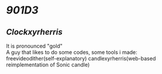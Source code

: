# _**901D3**_
## _**Clockxyrherris**_

It is pronounced "gold"\
A guy that likes to do some codes, some tools i made:\
freevideodither(self-explanatory)
candlexyrherris(web-based reimplementation of Sonic candle)
<!--And also go sub to my channel its very hilarious-->
<!--### [go and sub now why are you waiting here bruh](https://www.youtube.com/@kenhcuahuy_901D3)-->
